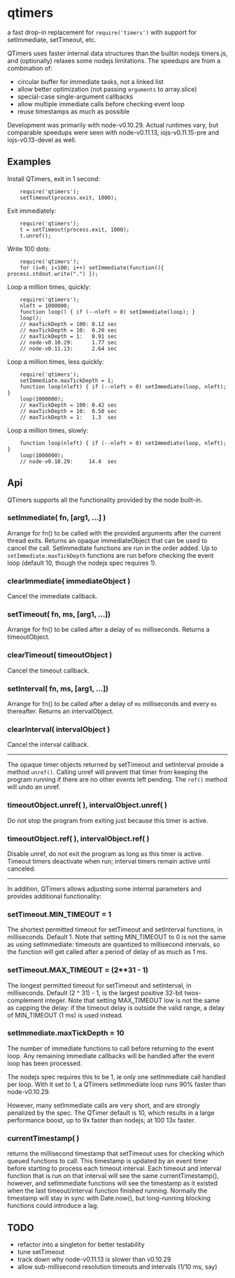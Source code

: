 qtimers
=======

a fast drop-in replacement for `require('timers')` with support for
setImmediate, setTimeout, etc.

QTimers uses faster internal data structures than the builtin nodejs
timers.js, and (optionally) relaxes some nodejs limitations.  The speedups are
from a combination of:

- circular buffer for immediate tasks, not a linked list
- allow better optimization (not passing `arguments` to array.slice)
- special-case single-argument callbacks
- allow multiple immediate calls before checking event loop
- reuse timestamps as much as possible

Development was primarily with node-v0.10.29.  Actual runtimes vary, but
comparable speedups were seen with node-v0.11.13, iojs-v0.11.15-pre and
iojs-v0.13-devel as well.


Examples
--------

Install QTimers, exit in 1 second:

        require('qtimers');
        setTimeout(process.exit, 1000);

Exit immediately:

        require('qtimers');
        t = setTimeout(process.exit, 1000);
        t.unref();

Write 100 dots:

        require('qtimers');
        for (i=0; i<100; i++) setImmediate(function(){ process.stdout.write(".") });

Loop a million times, quickly:

        require('qtimers');
        nleft = 1000000;
        function loop() { if (--nleft > 0) setImmediate(loop); }
        loop();
        // maxTickDepth = 100: 0.12 sec
        // maxTickDepth = 10:  0.20 sec
        // maxTickDepth = 1:   0.91 sec
        // node-v0.10.29:      1.77 sec
        // node-v0.11.13:      2.64 sec

Loop a million times, less quickly:

        require('qtimers');
        setImmediate.maxTickDepth = 1;
        function loop(nleft) { if (--nleft > 0) setImmediate(loop, nleft); }
        loop(1000000);
        // maxTickDepth = 100: 0.42 sec
        // maxTickDepth = 10:  0.50 sec
        // maxTickDepth = 1:   1.3  sec

Loop a million times, slowly:

        function loop(nleft) { if (--nleft > 0) setImmediate(loop, nleft); }
        loop(1000000);
        // node-v0.10.29:     14.4  sec


Api
---

QTimers supports all the functionality provided by the node built-in.

### setImmediate( fn, [arg1, ...] )

Arrange for fn() to be called with the provided arguments after the current
thread exits.  Returns an opaque immediateObject that can be used to cancel
the call.  SetImmediate functions are run in the order added.  Up to
`setImmediate.maxTickDepth` functions are run before checking the event loop
(default 10, though the nodejs spec requires 1).

### clearImmediate( immediateObject )

Cancel the immediate callback.

### setTimeout( fn, ms, [arg1, ...])

Arrange for fn() to be called after a delay of `ms` milliseconds.  Returns a
timeoutObject.

### clearTimeout( timeoutObject )

Cancel the timeout callback.

### setInterval( fn, ms, [arg1, ...])

Arrange for fn() to be called after a delay of `ms` milliseconds and every
`ms` thereafter.  Returns an intervalObject.

### clearInterval( intervalObject )

Cancel the interval callback.

----------------
The opaque timer objects returned by setTimeout and setInterval provide a
method `unref()`.  Calling unref will prevent that timer from keeping the
program running if there are no other events left pending.  The `ref()` method
will undo an unref.

### timeoutObject.unref( ), intervalObject.unref( )

Do not stop the program from exiting just because this timer is active.

### timeoutObject.ref( ), intervalObject.ref( )

Disable unref, do not exit the program as long as this timer is active.
Timeout timers deactivate when run; interval timers remain active until
canceled.

----------------
In addition, QTimers allows adjusting some internal parameters and provides
additional functionality:

### setTimeout.MIN_TIMEOUT = 1

The shortest permitted timeout for setTimeout and setInterval functions, in
milliseconds.  Default 1.  Note that setting MIN_TIMEOUT to 0 is not the same
as using setImmediate:  timeouts are quantized to millisecond intervals, so
the function will get called after a period of delay of as much as 1 ms.

### setTimeout.MAX_TIMEOUT = (2**31 - 1)

The longest permitted timeout for setTimeout and setInterval, in milliseconds.
Default (2 ^ 31) - 1, is the largest positive 32-bit twos-complement integer.
Note that setting MAX_TIMEOUT low is not the same as capping the delay:  if
the timeout delay is outside the valid range, a delay of MIN_TIMEOUT (1 ms) is
used instead.

### setImmediate.maxTickDepth = 10

The number of immediate functions to call before returning to the event loop.
Any remaining immediate callbacks will be handled after the event loop has
been processed.

The nodejs spec requires this to be 1, ie only one setImmediate call handled
per loop.  With it set to 1, a QTimers setImmediate loop runs 90% faster than
node-v0.10.29.

However, many setImmediate calls are very short, and are strongly penalized by
the spec.  The QTimer default is 10, which results in a large performance
boost, up to 9x faster than nodejs; at 100 13x faster.

<!--
Note that setting this value too low (or to 1) is a false optimization, since
nodejs runs all setTimeout timers that expire together in one bunch without
checking the event loop between calls.  Calling multiple setImmediate
functions is no worse than having multiple timers time out together.
-->

### currentTimestamp( )

returns the millisecond timestamp that setTimeout uses for checking which
queued functions to call.  This timestamp is updated by an event timer before
starting to process each timeout interval.  Each timeout and interval function
that is run on that interval will see the same currentTimestamp(), however,
and setImmediate functions will see the timestamp as it existed when the last
timeout/interval function finished running.  Normally the timestamp will stay
in sync with Date.now(), but long-running blocking functions could introduce a
lag.


TODO
----

- refactor into a singleton for better testability
- tune setTimeout
- track down why node-v0.11.13 is slower than v0.10.29
- allow sub-millisecond resolution timeouts and intervals (1/10 ms, say)
